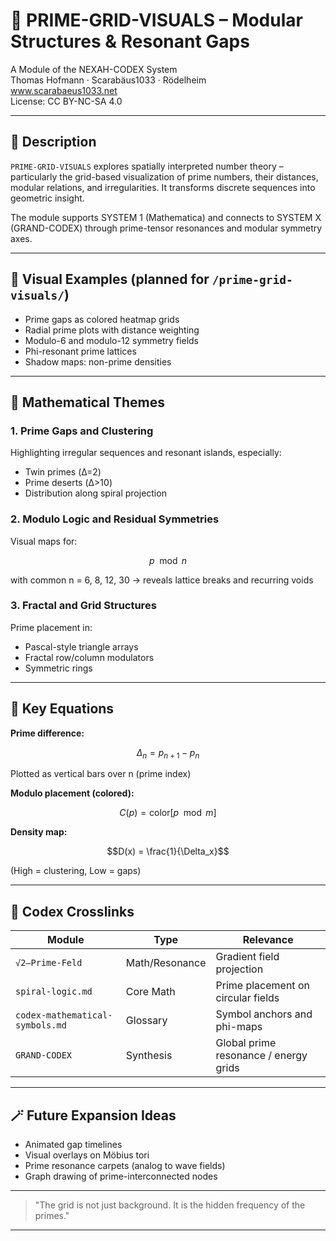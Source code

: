 # 🧮 PRIME-GRID-VISUALS – Modular Structures & Resonant Gaps

A Module of the NEXAH-CODEX System  
Thomas Hofmann · Scarabäus1033 · Rödelheim  
www.scarabaeus1033.net  
License: CC BY-NC-SA 4.0

---

## 📘 Description

`PRIME-GRID-VISUALS` explores spatially interpreted number theory – particularly the grid-based visualization of prime numbers, their distances, modular relations, and irregularities. It transforms discrete sequences into geometric insight.

The module supports SYSTEM 1 (Mathematica) and connects to SYSTEM X (GRAND-CODEX) through prime-tensor resonances and modular symmetry axes.

---

## 🎨 Visual Examples (planned for `/prime-grid-visuals/`)

- Prime gaps as colored heatmap grids
- Radial prime plots with distance weighting
- Modulo-6 and modulo-12 symmetry fields
- Phi-resonant prime lattices
- Shadow maps: non-prime densities

---

## 🧠 Mathematical Themes

### 1. Prime Gaps and Clustering
Highlighting irregular sequences and resonant islands, especially:
- Twin primes (Δ=2)
- Prime deserts (Δ>10)
- Distribution along spiral projection

### 2. Modulo Logic and Residual Symmetries
Visual maps for:
```math
p \mod n
```
with common n = 6, 8, 12, 30
→ reveals lattice breaks and recurring voids

### 3. Fractal and Grid Structures
Prime placement in:
- Pascal-style triangle arrays
- Fractal row/column modulators
- Symmetric rings

---

## 📐 Key Equations

**Prime difference:**
```math
\Delta_n = p_{n+1} - p_n
```
Plotted as vertical bars over n (prime index)

**Modulo placement (colored):**
```math
C(p) = \text{color}[p \mod m]
```

**Density map:**
```math
D(x) = \frac{1}{\Delta_x}
```
(High = clustering, Low = gaps)

---

## 🔁 Codex Crosslinks

| Module                  | Type          | Relevance                              |
|-------------------------|---------------|----------------------------------------|
| `√2–Prime-Feld`         | Math/Resonance| Gradient field projection              |
| `spiral-logic.md`       | Core Math     | Prime placement on circular fields     |
| `codex-mathematical-symbols.md` | Glossary      | Symbol anchors and phi-maps             |
| `GRAND-CODEX`           | Synthesis     | Global prime resonance / energy grids  |

---

## 🪄 Future Expansion Ideas
- Animated gap timelines
- Visual overlays on Möbius tori
- Prime resonance carpets (analog to wave fields)
- Graph drawing of prime-interconnected nodes

---

> "The grid is not just background. It is the hidden frequency of the primes."

---
